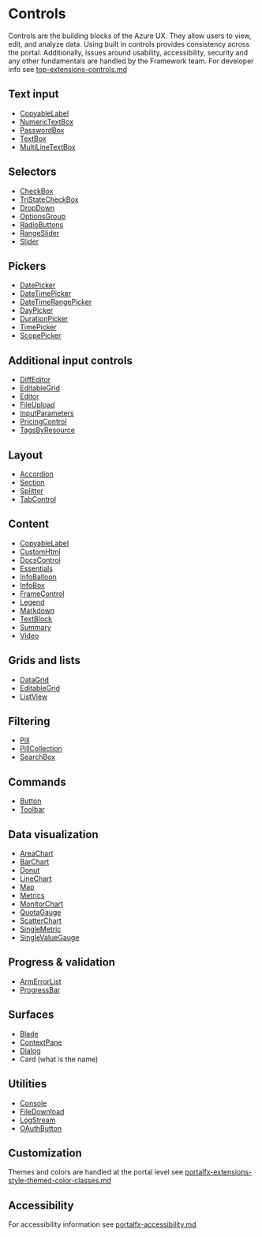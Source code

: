 ﻿# Controls
Controls are the building blocks of the Azure UX. They allow users to view, edit, and analyze data. Using built in controls provides consistency across the portal.  Additionally, issues around usability, accessibility, security and any other fundamentals are handled by the Framework team.  For developer info see [top-extensions-controls.md](top-extensions-controls.md) 

<a name="text-input"></a>
## Text input
* [CopyableLabel](design-patterns-controls-CopyableLabel.md)
* [NumericTextBox](design-patterns-controls-NumericTextBox.md)
* [PasswordBox](design-patterns-controls-PasswordBox.md)
* [TextBox](design-patterns-controls-TextBox.md)
* [MultiLineTextBox](design-patterns-controls-MultiLineTextBox.md)

<a name="selectors"></a>
## Selectors
* [CheckBox](design-patterns-controls-CheckBox.md)
* [TriStateCheckBox](design-patterns-controls-TriStateCheckBox.md)
* [DropDown](design-patterns-controls-DropDown.md)
* [OptionsGroup](design-patterns-controls-OptionsGroup.md)
* [RadioButtons](design-patterns-controls-RadioButtons.md)
* [RangeSlider](design-patterns-controls-RangeSlider.md)
* [Slider](design-patterns-controls-Slider.md)

<a name="pickers"></a>
## Pickers
* [DatePicker](design-patterns-controls-DatePicker.md)
* [DateTimePicker](design-patterns-controls-DateTimePicker.md)
* [DateTimeRangePicker](design-patterns-controls-DateTimeRangePicker.md)
* [DayPicker](design-patterns-controls-DayPicker.md)
* [DurationPicker](design-patterns-controls-DurationPicker.md)
* [TimePicker](design-patterns-controls-TimePicker.md)
* [ScopePicker](design-patterns-controls-scopepicker.md)

<a name="additional-input-controls"></a>
## Additional input controls
* [DiffEditor](design-patterns-controls-DiffEditor.md)
* [EditableGrid](design-patterns-controls-EditableGrid.md)
* [Editor](design-patterns-controls-Editor.md)
* [FileUpload](design-patterns-controls-fileupload.md)
* [InputParameters](design-patterns-controls-InputParameters.md)
* [PricingControl](design-patterns-controls-PricingControl.md)
* [TagsByResource](design-patterns-controls-TagsByResource.md)

<a name="layout"></a>
## Layout
* [Accordion](design-patterns-controls-accordion.md)
* [Section](design-patterns-controls-Section.md)
* [Splitter](design-patterns-controls-Splitter.md)
* [TabControl](design-patterns-controls-TabControl.md)

<a name="content"></a>
## Content
* [CopyableLabel](design-patterns-controls-CopyableLabel.md)
* [CustomHtml](design-patterns-controls-CustomHtml.md)
* [DocsControl](design-patterns-controls-DocsControl.md)
* [Essentials](design-patterns-controls-Essentials.md)
* [InfoBalloon](design-patterns-controls-InfoBalloon.md)
* [InfoBox](design-patterns-controls-InfoBox.md)
* [FrameControl](design-patterns-controls-FrameControl.md)
* [Legend](design-patterns-controls-Legend.md)
* [Markdown](design-patterns-controls-Markdown.md)
* [TextBlock](design-patterns-controls-TextBlock.md)
* [Summary](design-patterns-controls-Summary.md)
* [Video](design-patterns-controls-Video.md)

<a name="grids-and-lists"></a>
## Grids and lists
* [DataGrid](design-patterns-controls-DataGrid.md)
* [EditableGrid](design-patterns-controls-EditableGrid.md)
* [ListView](design-patterns-controls-ListView.md)

<a name="filtering"></a>
## Filtering
* [Pill](design-patterns-controls-Pill.md)
* [PillCollection](design-patterns-controls-PillCollection.md)
* [SearchBox](design-patterns-controls-SearchBox.md)

<a name="commands"></a>
## Commands
* [Button](design-patterns-controls-button.md)
* [Toolbar](design-patterns-controls-Toolbar.md)

<a name="data-visualization"></a>
## Data visualization
* [AreaChart](design-patterns-controls-AreaChart.md)
* [BarChart](design-patterns-controls-BarChart.md)
* [Donut](design-patterns-controls-Donut.md)
* [LineChart](design-patterns-controls-LineChart.md)
* [Map](design-patterns-controls-Map.md)
* [Metrics](design-patterns-controls-Metrics.md)
* [MonitorChart](design-patterns-controls-MonitorChart.md)
* [QuotaGauge](design-patterns-controls-QuotaGauge.md)
* [ScatterChart](design-patterns-controls-ScatterChart.md)
* [SingleMetric](design-patterns-controls-SingleMetric.md)
* [SingleValueGauge](design-patterns-controls-SingleValueGauge.md)

<a name="progress-validation"></a>
## Progress &amp; validation
* [ArmErrorList](design-patterns-controls-ArmErrorList.md)
* [ProgressBar](design-patterns-controls-ProgressBar.md)

<a name="surfaces"></a>
## Surfaces
* [Blade](top-extensions-blades.md)
* [ContextPane](top-extensions-context-panes.md)
* [Dialog](top-extensions-dialogs.md)
* Card (what is the name) []()

<a name="utilities"></a>
## Utilities
* [Console](design-patterns-controls-Console.md)
* [FileDownload](design-patterns-controls-FileDownload.md)
* [LogStream](design-patterns-controls-LogStream.md)
* [OAuthButton](design-patterns-controls-OAuthButton.md)

<a name="customization"></a>
## Customization
Themes and colors are handled at the portal level see [portalfx-extensions-style-themed-color-classes.md](portalfx-extensions-style-themed-color-classes.md)

<a name="accessibility"></a>
## Accessibility
For accessibility information see [portalfx-accessibility.md](portalfx-accessibility.md)

